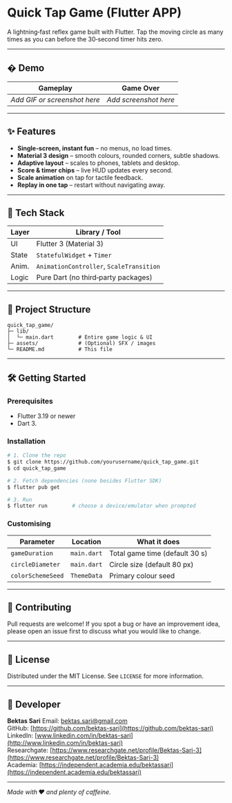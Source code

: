 # Quick Tap Game (Flutter APP)

A lightning‑fast reflex game built with Flutter. Tap the moving circle as many times as you can before the 30‑second timer hits zero.

---

## �️ Demo

| Gameplay                     | Game Over             |
| ---------------------------- | --------------------- |
| *Add GIF or screenshot here* | *Add screenshot here* |

---

## ✨ Features

* **Single‑screen, instant fun** – no menus, no load times.
* **Material 3 design** – smooth colours, rounded corners, subtle shadows.
* **Adaptive layout** – scales to phones, tablets and desktop.
* **Score & timer chips** – live HUD updates every second.
* **Scale animation** on tap for tactile feedback.
* **Replay in one tap** – restart without navigating away.

---

## 🚀 Tech Stack

| Layer | Library / Tool                           |
| ----- | ---------------------------------------- |
| UI    | Flutter 3 (Material 3)                   |
| State | `StatefulWidget` + `Timer`               |
| Anim. | `AnimationController`, `ScaleTransition` |
| Logic | Pure Dart (no third‑party packages)      |

---

## 📂 Project Structure

```
quick_tap_game/
├─ lib/
│  └─ main.dart        # Entire game logic & UI
├─ assets/             # (Optional) SFX / images
└─ README.md           # This file
```

---

## 🛠️ Getting Started

### Prerequisites

* Flutter 3.19 or newer
* Dart 3.

### Installation

```bash
# 1. Clone the repo
$ git clone https://github.com/yourusername/quick_tap_game.git
$ cd quick_tap_game

# 2. Fetch dependencies (none besides Flutter SDK)
$ flutter pub get

# 3. Run
$ flutter run        # choose a device/emulator when prompted
```

### Customising

| Parameter         | Location    | What it does                   |
| ----------------- | ----------- | ------------------------------ |
| `gameDuration`    | `main.dart` | Total game time (default 30 s) |
| `circleDiameter`  | `main.dart` | Circle size (default 80 px)    |
| `colorSchemeSeed` | `ThemeData` | Primary colour seed            |

---

## 🤝 Contributing

Pull requests are welcome! If you spot a bug or have an improvement idea, please open an issue first to discuss what you would like to change.

---

## 📜 License

Distributed under the MIT License. See `LICENSE` for more information.

---

## 👤 Developer

**Bektas Sari**
Email: [bektas.sari@gmail.com](mailto:bektas.sari@gmail.com)  <br>
GitHub: [https://github.com/bektas-sari](https://github.com/bektas-sari) <br>
LinkedIn: [www.linkedin.com/in/bektas-sari](http://www.linkedin.com/in/bektas-sari) <br>
Researchgate: [https://www.researchgate.net/profile/Bektas-Sari-3](https://www.researchgate.net/profile/Bektas-Sari-3) <br>
Academia: [https://independent.academia.edu/bektassari](https://independent.academia.edu/bektassari) <br>

---

*Made with ♥ and plenty of caffeine.*
